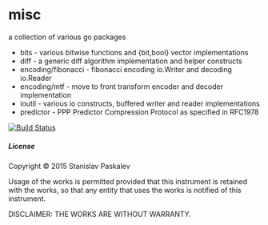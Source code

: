 # misc
a collection of various go packages

* bits - various bitwise functions and {bit,bool} vector implementations
* diff - a generic diff algorithm implementation and helper constructs
* encoding/fibonacci - fibonacci encoding io.Writer and decoding io.Reader
* encoding/mtf - move to front transform encoder and decoder implementation
* ioutil - various io constructs, buffered writer and reader implementations
* predictor - PPP Predictor Compression Protocol as specified in RFC1978

[![Build Status](https://drone.io/github.com/solarsea/misc/status.png)](https://drone.io/github.com/solarsea/misc/latest)

##### License

Copyright ©  2015 Stanislav Paskalev

Usage of the works is permitted provided that this instrument is retained with the works, so that any entity that uses the works is notified of this instrument.

DISCLAIMER: THE WORKS ARE WITHOUT WARRANTY.